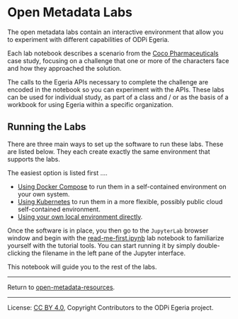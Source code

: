 <!-- SPDX-License-Identifier: CC-BY-4.0 -->
<!-- Copyright Contributors to the ODPi Egeria project. -->

# Open Metadata Labs

The open metadata labs contain an interactive environment that allow you to
experiment with different capabilities of ODPi Egeria.

Each lab notebook describes a scenario from the
[Coco Pharmaceuticals](https://github.com/odpi/data-governance/tree/master/docs/coco-pharmaceuticals)
case study, focusing on a challenge that one or more of the characters face and
how they approached the solution.

The calls to the Egeria APIs necessary to complete the challenge are encoded in
the notebook so you can experiment with the APIs.
These labs can be used for individual study, as part of a class and / or
as the basis of a workbook for using Egeria within a specific organization.

## Running the Labs

There are three main ways to set up the software to run these labs.  These are listed below.
They each create exactly the same environment that supports the labs. 

The easiest option is listed first ....

* [Using Docker Compose](../open-metadata-tutorials/lab-infrastructure-guide/running-docker-compose.md) to run them in a
self-contained environment on your own system.
* [Using Kubernetes](../open-metadata-tutorials/lab-infrastructure-guide/running-kubernetes.md) to run them in a more
flexible, possibly public cloud self-contained environment.
* [Using your own local environment directly](../open-metadata-tutorials/lab-infrastructure-guide/running-natively.md).

Once the software is in place, you then go to the `JupyterLab` browser window and begin with the
[read-me-first.ipynb](./read-me-first.ipynb) lab notebook to familiarize yourself with the tutorial tools. 
You can start running it by simply double-clicking the filename in the left pane of the Jupyter interface.

This notebook will guide you to the rest of the labs.

----
Return to [open-metadata-resources](..).

----
License: [CC BY 4.0](https://creativecommons.org/licenses/by/4.0/),
Copyright Contributors to the ODPi Egeria project.
